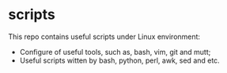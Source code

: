 # scripts

This repo contains useful scripts under Linux environment:

* Configure of useful tools, such as, bash, vim, git and mutt;
* Useful scripts witten by bash, python, perl, awk, sed and etc.
